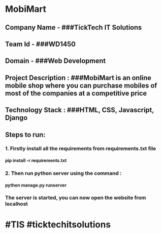 # MobiMart

## Company Name - ###TickTech IT Solutions
## Team Id - ###WD1450
## Domain - ###Web Development
## Project Description : ###MobiMart is an online mobile shop where you can purchase mobiles of most of the companies at a competitive price
## Technology Stack : ###HTML, CSS, Javascript, Django
## Steps to run:
### 1. Firstly install all the requirements from requirements.txt file
####    pip install -r requirements.txt
### 2. Then run python server using the command : 
####    python manage.py runserver
### The server is started, you can now open the website from localhost
# #TIS #ticktechitsolutions
